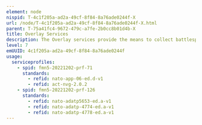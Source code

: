 ```yaml
---
element: node
nispid: T-4c1f205a-ad2a-49cf-8f84-8a76ade0244f-X
url: /node/T-4c1f205a-ad2a-49cf-8f84-8a76ade0244f-X.html
parent: T-75a41fc4-9672-479c-a7fe-2b0cc8b01d4b-X
title: Overlay Services
description: The Overlay services provide the means to collect battlespace information from multiple sources for the purpose of geographic visualization, including annotation of maps and images. Geographic visualization includes not only the presentation of graphical data on the globe/map, but also allow drilling down from rendered battlespace information to more detailed content not available in the overlay data itself. To share overlays dynamically, they must be published as services. The Overlay Services provide the exchange protocols and business rules required for effective information exchange of battlespace information so that it can be unambiguously rendered by command and control (C2) and Situational Awareness (SA) applications, and understood by humans.
level: 7
emUUID: 4c1f205a-ad2a-49cf-8f84-8a76ade0244f
usage:
  serviceprofiles:
    - spid: fmn5-20221202-prf-71
      standards:
        - refid: nato-app-06-ed.d-v1
        - refid: act-nvg-2.0.2
    - spid: fmn5-20221202-prf-126
      standards:
        - refid: nato-adatp5653-ed.a-v1
        - refid: nato-adatp-4774-ed.a-v1
        - refid: nato-adatp-4778-ed.a-v1
---
```

